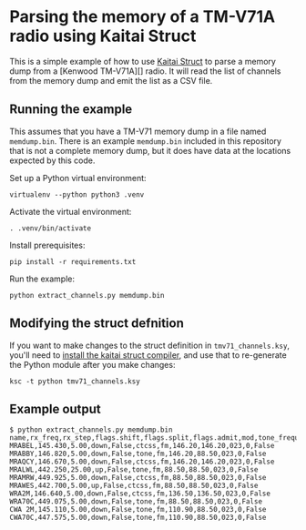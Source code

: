 # Parsing the memory of a TM-V71A radio using Kaitai Struct

This is a simple example of how to use [Kaitai Struct][] to parse a memory dump
from a [Kenwood TM-V71A][] radio. It will read the list of channels from the
memory dump and emit the list as a CSV file.

[kaitai struct]: http://kaitai.io
[kennwood tm-v71a]: https://www.kenwood.com/usa/com/amateur/tm-v71a/

## Running the example

This assumes that you have a TM-V71 memory dump in a file named `memdump.bin`.
There is an example `memdump.bin` included in this repository that is not a
complete memory dump, but it does have data at the locations expected by this
code.

Set up a Python virtual environment:

    virtualenv --python python3 .venv

Activate the virtual environment:

    . .venv/bin/activate

Install prerequisites:

    pip install -r requirements.txt

Run the example:

    python extract_channels.py memdump.bin

## Modifying the struct defnition

If you want to make changes to the struct definition in `tmv71_channels.ksy`,
you'll need to [install the kaitai struct compiler][install], and use that to
re-generate the Python module after you make changes:

    ksc -t python tmv71_channels.ksy

[install]: http://kaitai.io/#download

## Example output

```
$ python extract_channels.py memdump.bin
name,rx_freq,rx_step,flags.shift,flags.split,flags.admit,mod,tone_frequency,ctcss_frequency,dcs_code,tx_step,extended_flags.flags.lockout
MRABEL,145.430,5.00,down,False,ctcss,fm,146.20,146.20,023,0,False
MRABBY,146.820,5.00,down,False,tone,fm,146.20,88.50,023,0,False
MRAQCY,146.670,5.00,down,False,ctcss,fm,146.20,146.20,023,0,False
MRALWL,442.250,25.00,up,False,tone,fm,88.50,88.50,023,0,False
MRAMRW,449.925,5.00,down,False,ctcss,fm,88.50,88.50,023,0,False
MRAWES,442.700,5.00,up,False,ctcss,fm,88.50,88.50,023,0,False
WRA2M,146.640,5.00,down,False,ctcss,fm,136.50,136.50,023,0,False
WRA70C,449.075,5.00,down,False,tone,fm,88.50,88.50,023,0,False
CWA 2M,145.110,5.00,down,False,tone,fm,110.90,88.50,023,0,False
CWA70C,447.575,5.00,down,False,tone,fm,110.90,88.50,023,0,False
```
